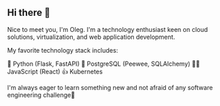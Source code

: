 ## Hi there 👋

Nice to meet you, I'm Oleg. 
I'm a technology enthusiast keen on cloud solutions, virtualization, and web application development.

My favorite technology stack includes:

💪 Python (Flask, FastAPI)
🥇 PostgreSQL (Peewee, SQLAlchemy)
🦸‍♂️ JavaScript (React)
👍 Kubernetes

I'm always eager to learn something new and not afraid of any software engineering challenge🤞
